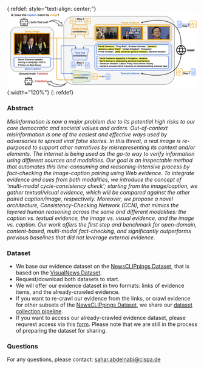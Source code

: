 {:refdef: style="text-align: center;"}
![teaser](teaser.PNG){:width="120%"}
{: refdef}

### Abstract
*Misinformation is now a major problem due to its potential high risks to our core democratic and societal values and orders. Out-of-context misinformation is one of the easiest and effective ways used by adversaries to spread viral false stories. In this threat, a real image is re-purposed to support other narratives by misrepresenting its context and/or elements. The internet is being used as the go-to way to verify information using different sources and modalities. Our goal is an inspectable method that automates this time-consuming and reasoning-intensive process by fact-checking the image-caption pairing using Web evidence. To integrate evidence and cues from both modalities, we introduce the concept of 'multi-modal cycle-consistency check'; starting from the image/caption, we gather textual/visual evidence, which will be compared against the other paired caption/image, respectively. Moreover, we propose a novel architecture, Consistency-Checking Network (CCN), that mimics the layered human reasoning across the same and different modalities: the caption vs. textual evidence, the image vs. visual evidence, and the image vs. caption. Our work offers the first step and benchmark for open-domain, content-based, multi-modal fact-checking, and significantly outperforms previous baselines that did not leverage external evidence.*

### Dataset
- We base our evidence dataset on the [NewsCLIPpings Dataset](https://github.com/g-luo/news_clippings), that is based on the [VisualNews Dataset](https://github.com/FuxiaoLiu/VisualNews-Repository).
- Request/download both datasets to start. 
- We will offer our evidence dataset in two formats: links of evidence items, and the already-crawled evidence. 
- If you want to re-crawl our evidence from the links, or crawl evidence for other subsets of the [NewsCLIPpings Dataset](https://github.com/g-luo/news_clippings), we share our [dataset collection pipeline](https://github.com/S-Abdelnabi/OoC-multi-modal-fc/tree/main/dataset_collection). 
- If you want to access our already-crawled evidence dataset, please requrest access via this [form](https://forms.gle/HZeUK1EEveGF9yEV9). Please note that we are still in the process of preparing the dataset for sharing. 

### Questions 
For any questions, please contact: sahar.abdelnabi@cispa.de




